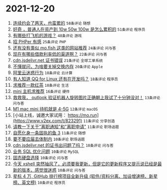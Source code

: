 # 2021-12-20

1. [连续约会了两天，也蛮累的](https://www.v2ex.com/t/823224) `58条评论` `随想`
1. [好奇 ，普通人在资产到 10w 50w 100w 是怎么累积的](https://www.v2ex.com/t/823275) `51条评论` `程序员`
1. [有哪些打飞机的游戏？](https://www.v2ex.com/t/823221) `48条评论` `游戏`
1. [招 PHPer 有感](https://www.v2ex.com/t/823282) `25条评论` `PHP`
1. [还有没有类似 mo.fish 这类的网站推荐](https://www.v2ex.com/t/823232) `24条评论` `问与答`
1. [现在有哪些借款利率低的渠道啊？](https://www.v2ex.com/t/823233) `22条评论` `问与答`
1. [cdn.jsdelivr.net 证书错误](https://www.v2ex.com/t/823281) `21条评论` `全球工单系统`
1. [不懂就问，为啥要关掉交换内存](https://www.v2ex.com/t/823272) `20条评论` `Apple`
1. [阿里云迷惑行为](https://www.v2ex.com/t/823247) `18条评论` `云计算`
1. [有人知道 QQ for Linux 还有在开发吗？](https://www.v2ex.com/t/823234) `18条评论` `程序员`
1. [求推荐一款红茶](https://www.v2ex.com/t/823214) `18条评论` `生活`
1. [mini 主机求推荐](https://www.v2ex.com/t/823249) `16条评论` `硬件`
1. [救救我， outlook 验证机器人旋转图片正确朝上我试了十分钟没对！](https://www.v2ex.com/t/823228) `13条评论` `问与答`
1. [M1 mac mini 待机就是 4-5G](https://www.v2ex.com/t/823226) `12条评论` `macOS`
1. [小站上线，诚邀大家试用： https://mo.run](https://www.v2ex.com/t/823291) `11条评论` `分享创造`
1. [请教一下关于"离职通知"和"离职申请"](https://www.v2ex.com/t/823258) `11条评论` `职场话题`
1. [自愿化身一条固执的鱼 3](https://www.v2ex.com/t/823222) `11条评论` `随想`
1. [要不要应届去体制内](https://www.v2ex.com/t/823309) `10条评论` `职场话题`
1. [cdn.jsdelivr.net 的证书出问题了吗？](https://www.v2ex.com/t/823284) `10条评论` `问与答`
1. [业务 SQL 优化问题](https://www.v2ex.com/t/823263) `10条评论` `MySQL`
1. [固态硬盘选择](https://www.v2ex.com/t/823257) `10条评论` `问与答`
1. [今天 xshell 突然抽风了，必须要我更新，但是它的更新程序又提示说已经是最新的版本，感觉很迷惑](https://www.v2ex.com/t/823219) `10条评论` `问与答`
1. [星标 4 万, GitHub 排行榜项目全新升级 (软件/资料分离、加设增速榜、新星榜、英文榜)](https://www.v2ex.com/t/823213) `10条评论` `程序员`
